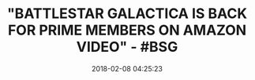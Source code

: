 ---
title: '"BATTLESTAR GALACTICA IS BACK FOR PRIME MEMBERS ON AMAZON VIDEO" - #BSG'
name: Battlestar Galactica Season 1
date: '2018-02-08 04:25:23'
buy_now: >-
  https://www.amazon.com/Battlestar-Galactica-Season-1/dp/B000UU2YKE?SubscriptionId=AKIAIA5RBQIWQVTCUEUQ&tag=coldcutdeals-20&linkCode=xm2&camp=2025&creative=165953&creativeASIN=B000UU2YKE
description_markdown: |-
  Battlestar Galactica Season 1

   
tweet_id_str: '961455897456381953'
price: $24.99
you_save: ''
asin: B000UU2YKE
image: 'https://images-na.ssl-images-amazon.com/images/I/51Pxyhk9olL.jpg'

---